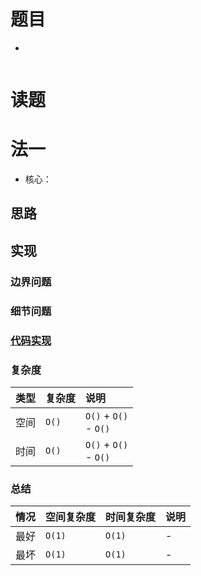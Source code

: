 # 题目

-

```text

```

# 读题

# 法一

- 核心：

## 思路

## 实现

### 边界问题

### 细节问题

### [代码实现](Demo01.java)

### 复杂度

类型 | 复杂度 | 说明
:--- |:--- |:---
空间 | `O()` | `O()` + `O()` </br> - `O()`
时间 | `O()` | `O()` + `O()` </br> - `O()`

### 总结

情况 | 空间复杂度 | 时间复杂度 | 说明
:--- |:--- |:--- |:---
最好 | `O(1)` | `O(1)` | -
最坏 | `O(1)` | `O(1)` | -
